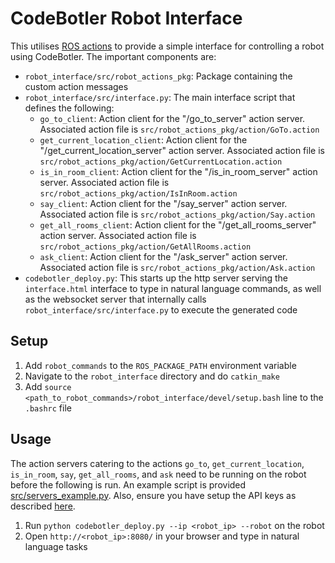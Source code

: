 # CodeBotler Robot Interface
This utilises [ROS actions](http://wiki.ros.org/actionlib) to provide a simple interface for controlling a robot using CodeBotler. The important components are:
- `robot_interface/src/robot_actions_pkg`: Package containing the custom action messages
- `robot_interface/src/interface.py`: The main interface script that defines the following:
  * `go_to_client`: Action client for the "/go_to_server" action server. Associated action file is `src/robot_actions_pkg/action/GoTo.action`
  * `get_current_location_client`: Action client for the "/get_current_location_server" action server. Associated action file is `src/robot_actions_pkg/action/GetCurrentLocation.action`
  * `is_in_room_client`: Action client for the "/is_in_room_server" action server. Associated action file is `src/robot_actions_pkg/action/IsInRoom.action`
  * `say_client`: Action client for the "/say_server" action server. Associated action file is `src/robot_actions_pkg/action/Say.action`
  * `get_all_rooms_client`: Action client for the "/get_all_rooms_server" action server. Associated action file is `src/robot_actions_pkg/action/GetAllRooms.action`
  * `ask_client`: Action client for the "/ask_server" action server. Associated action file is `src/robot_actions_pkg/action/Ask.action`
- `codebotler_deploy.py`: This starts up the http server serving the `interface.html` interface to type in natural language commands, as well as the websocket server that internally calls `robot_interface/src/interface.py` to execute the generated code


## Setup
1. Add `robot_commands` to the `ROS_PACKAGE_PATH` environment variable
1. Navigate to the `robot_interface` directory and do `catkin_make`
1. Add `source <path_to_robot_commands>/robot_interface/devel/setup.bash` line to the `.bashrc` file

## Usage
The action servers catering to the actions `go_to`, `get_current_location`, `is_in_room`, `say`, `get_all_rooms`, and `ask` need to be running on the robot before the following is run. An example script is provided [src/servers_example.py](src/servers_example.py). Also, ensure you have setup the API keys as described [here](../README.md#requirements).
1. Run `python codebotler_deploy.py --ip <robot_ip> --robot` on the robot
1. Open `http://<robot_ip>:8080/` in your browser and type in natural language tasks